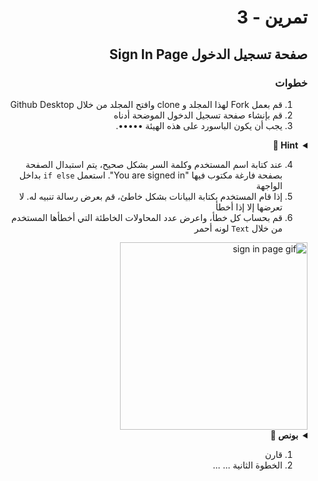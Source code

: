 
<div dir="rtl">

#  تمرين - 3
## صفحة تسجيل الدخول Sign In Page
### خطوات 
1. قم بعمل Fork لهذا المجلد و clone وافتح المجلد من خلال Github Desktop 
2. قم بإنشاء صفحة تسجيل الدخول الموضحة أدناه
3. يجب أن يكون الباسورد على هذه الهيئة •••••. 

<details>
  <summary>
    <strong>Hint 👀</strong>
  </summary>
بدلاً من استخدام `TextField` استعمل `SecureField` 
</details>

4. عند كتابة اسم المستخدم وكلمة السر بشكل صحيح، يتم استبدال الصفحة بصفحة فارغة مكتوب فيها "You are signed in". استعمل `if else` بداخل الواجهة
5. إذا قام المستخدم بكتابة البيانات بشكل خاطئ، قم بعرض رسالة تنبيه له. لا تعرضها إلا إذا أخطأ
6. قم بحساب كل خطأ، واعرض عدد المحاولات الخاطئة التي أخطأها المستخدم من خلال `Text` لونه أحمر  
<img width="300" src="https://user-images.githubusercontent.com/8784343/102728034-957b9300-433a-11eb-8894-3a56c1458af7.gif" alt="sign in page gif"/>


<details>
  <summary>
    <strong>بونص 🎁</strong>
  </summary>
  <pre>
- قم بتعطيل التصليح التلقائي spell check للكيبورد 
- إذا أدخل المستخدم الـ username بهاتين الطريقتين "UserName" أو "username" يقبلهم 
- إذا أدخل المستخدم نفس البيانات مرتين متتاليتين، لا يحسب عليه محاولة خاطئة
</pre>
</details>

1. قارن 
2. الخطوة الثانية
...
...


<div dir="ltr">
  
</div>


</div>
